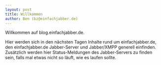 ```yaml
---
layout: post
title: Willkommen
author: Ben (bz@einfachjabber.de)
---
```


Willkommen auf blog.einfachjabber.de.

Hier werden sich in den nächsten Tagen Inhalte rund um einfachjabber.de, den
einfachjabber.de Jabber-Server und Jabber/XMPP generell einfinden. Zusätzlich
werden hier Status-Meldungen des Jabber-Servers zu finden sein, falls mal
etwas nicht so läuft, wie es laufen sollte.
